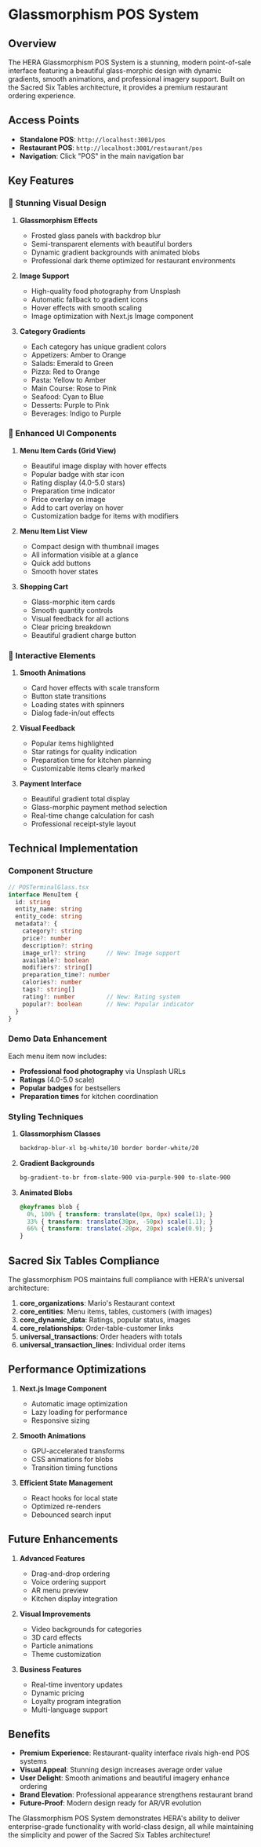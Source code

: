 # Glassmorphism POS System

## Overview

The HERA Glassmorphism POS System is a stunning, modern point-of-sale interface featuring a beautiful glass-morphic design with dynamic gradients, smooth animations, and professional imagery support. Built on the Sacred Six Tables architecture, it provides a premium restaurant ordering experience.

## Access Points

- **Standalone POS**: `http://localhost:3001/pos`
- **Restaurant POS**: `http://localhost:3001/restaurant/pos`
- **Navigation**: Click "POS" in the main navigation bar

## Key Features

### 🎨 Stunning Visual Design

1. **Glassmorphism Effects**
   - Frosted glass panels with backdrop blur
   - Semi-transparent elements with beautiful borders
   - Dynamic gradient backgrounds with animated blobs
   - Professional dark theme optimized for restaurant environments

2. **Image Support**
   - High-quality food photography from Unsplash
   - Automatic fallback to gradient icons
   - Hover effects with smooth scaling
   - Image optimization with Next.js Image component

3. **Category Gradients**
   - Each category has unique gradient colors
   - Appetizers: Amber to Orange
   - Salads: Emerald to Green
   - Pizza: Red to Orange
   - Pasta: Yellow to Amber
   - Main Course: Rose to Pink
   - Seafood: Cyan to Blue
   - Desserts: Purple to Pink
   - Beverages: Indigo to Purple

### 📱 Enhanced UI Components

1. **Menu Item Cards (Grid View)**
   - Beautiful image display with hover effects
   - Popular badge with star icon
   - Rating display (4.0-5.0 stars)
   - Preparation time indicator
   - Price overlay on image
   - Add to cart overlay on hover
   - Customization badge for items with modifiers

2. **Menu Item List View**
   - Compact design with thumbnail images
   - All information visible at a glance
   - Quick add buttons
   - Smooth hover states

3. **Shopping Cart**
   - Glass-morphic item cards
   - Smooth quantity controls
   - Visual feedback for all actions
   - Clear pricing breakdown
   - Beautiful gradient charge button

### 💫 Interactive Elements

1. **Smooth Animations**
   - Card hover effects with scale transform
   - Button state transitions
   - Loading states with spinners
   - Dialog fade-in/out effects

2. **Visual Feedback**
   - Popular items highlighted
   - Star ratings for quality indication
   - Preparation time for kitchen planning
   - Customizable items clearly marked

3. **Payment Interface**
   - Beautiful gradient total display
   - Glass-morphic payment method selection
   - Real-time change calculation for cash
   - Professional receipt-style layout

## Technical Implementation

### Component Structure

```typescript
// POSTerminalGlass.tsx
interface MenuItem {
  id: string
  entity_name: string
  entity_code: string
  metadata?: {
    category?: string
    price?: number
    description?: string
    image_url?: string      // New: Image support
    available?: boolean
    modifiers?: string[]
    preparation_time?: number
    calories?: number
    tags?: string[]
    rating?: number         // New: Rating system
    popular?: boolean       // New: Popular indicator
  }
}
```

### Demo Data Enhancement

Each menu item now includes:
- **Professional food photography** via Unsplash URLs
- **Ratings** (4.0-5.0 scale)
- **Popular badges** for bestsellers
- **Preparation times** for kitchen coordination

### Styling Techniques

1. **Glassmorphism Classes**
   ```css
   backdrop-blur-xl bg-white/10 border border-white/20
   ```

2. **Gradient Backgrounds**
   ```css
   bg-gradient-to-br from-slate-900 via-purple-900 to-slate-900
   ```

3. **Animated Blobs**
   ```css
   @keyframes blob {
     0%, 100% { transform: translate(0px, 0px) scale(1); }
     33% { transform: translate(30px, -50px) scale(1.1); }
     66% { transform: translate(-20px, 20px) scale(0.9); }
   }
   ```

## Sacred Six Tables Compliance

The glassmorphism POS maintains full compliance with HERA's universal architecture:

1. **core_organizations**: Mario's Restaurant context
2. **core_entities**: Menu items, tables, customers (with images)
3. **core_dynamic_data**: Ratings, popular status, images
4. **core_relationships**: Order-table-customer links
5. **universal_transactions**: Order headers with totals
6. **universal_transaction_lines**: Individual order items

## Performance Optimizations

1. **Next.js Image Component**
   - Automatic image optimization
   - Lazy loading for performance
   - Responsive sizing

2. **Smooth Animations**
   - GPU-accelerated transforms
   - CSS animations for blobs
   - Transition timing functions

3. **Efficient State Management**
   - React hooks for local state
   - Optimized re-renders
   - Debounced search input

## Future Enhancements

1. **Advanced Features**
   - Drag-and-drop ordering
   - Voice ordering support
   - AR menu preview
   - Kitchen display integration

2. **Visual Improvements**
   - Video backgrounds for categories
   - 3D card effects
   - Particle animations
   - Theme customization

3. **Business Features**
   - Real-time inventory updates
   - Dynamic pricing
   - Loyalty program integration
   - Multi-language support

## Benefits

- **Premium Experience**: Restaurant-quality interface rivals high-end POS systems
- **Visual Appeal**: Stunning design increases average order value
- **User Delight**: Smooth animations and beautiful imagery enhance ordering
- **Brand Elevation**: Professional appearance strengthens restaurant brand
- **Future-Proof**: Modern design ready for AR/VR evolution

The Glassmorphism POS System demonstrates HERA's ability to deliver enterprise-grade functionality with world-class design, all while maintaining the simplicity and power of the Sacred Six Tables architecture!
